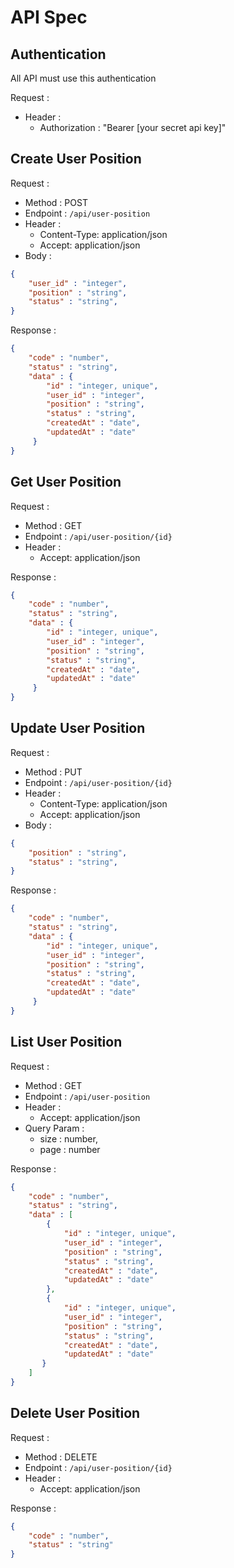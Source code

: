 # API Spec

## Authentication

All API must use this authentication

Request :
- Header :
    - Authorization : "Bearer [your secret api key]"

## Create User Position

Request :
- Method : POST
- Endpoint : `/api/user-position`
- Header :
    - Content-Type: application/json
    - Accept: application/json
- Body :

```json 
{
    "user_id" : "integer",
    "position" : "string",
    "status" : "string",
}
```

Response :

```json 
{
    "code" : "number",
    "status" : "string",
    "data" : {
        "id" : "integer, unique",
        "user_id" : "integer",
        "position" : "string",
        "status" : "string",
        "createdAt" : "date",
        "updatedAt" : "date"
     }
}
```

## Get User Position

Request :
- Method : GET
- Endpoint : `/api/user-position/{id}`
- Header :
    - Accept: application/json

Response :

```json 
{
    "code" : "number",
    "status" : "string",
    "data" : {
        "id" : "integer, unique",
        "user_id" : "integer",
        "position" : "string",
        "status" : "string",
        "createdAt" : "date",
        "updatedAt" : "date"
     }
}
```

## Update User Position

Request :
- Method : PUT
- Endpoint : `/api/user-position/{id}`
- Header :
    - Content-Type: application/json
    - Accept: application/json
- Body :

```json 
{
    "position" : "string",
    "status" : "string",
}
```

Response :

```json 
{
    "code" : "number",
    "status" : "string",
    "data" : {
        "id" : "integer, unique",
        "user_id" : "integer",
        "position" : "string",
        "status" : "string",
        "createdAt" : "date",
        "updatedAt" : "date"
     }
}
```

## List User Position

Request :
- Method : GET
- Endpoint : `/api/user-position`
- Header :
    - Accept: application/json
- Query Param :
    - size : number,
    - page : number

Response :

```json 
{
    "code" : "number",
    "status" : "string",
    "data" : [
        {
            "id" : "integer, unique",
            "user_id" : "integer",
            "position" : "string",
            "status" : "string",
            "createdAt" : "date",
            "updatedAt" : "date"
        },
        {
            "id" : "integer, unique",
            "user_id" : "integer",
            "position" : "string",
            "status" : "string",
            "createdAt" : "date",
            "updatedAt" : "date"
       }
    ]
}
```

## Delete User Position

Request :
- Method : DELETE
- Endpoint : `/api/user-position/{id}`
- Header :
    - Accept: application/json

Response :

```json 
{
    "code" : "number",
    "status" : "string"
}
```
